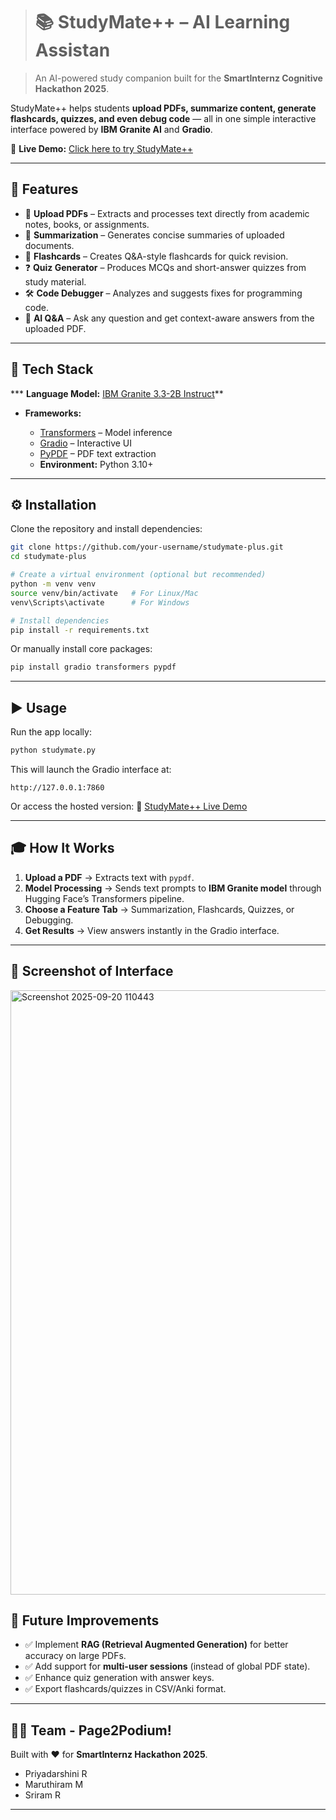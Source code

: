 ># 📚 StudyMate++ – AI Learning Assistan

> An AI-powered study companion built for the **SmartInternz Cognitive Hackathon 2025**.

StudyMate++ helps students **upload PDFs, summarize content, generate flashcards, quizzes, and even debug code** — all in one simple interactive interface powered by **IBM Granite AI** and **Gradio**.

🔗 **Live Demo:** [Click here to try StudyMate++](https://18c0ab358f7d7e238d.gradio.live/)

---

## 🚀 Features

* 📂 **Upload PDFs** – Extracts and processes text directly from academic notes, books, or assignments.
* 📝 **Summarization** – Generates concise summaries of uploaded documents.
* 🎯 **Flashcards** – Creates Q\&A-style flashcards for quick revision.
* ❓ **Quiz Generator** – Produces MCQs and short-answer quizzes from study material.
* 🛠️ **Code Debugger** – Analyzes and suggests fixes for programming code.
* 🤖 **AI Q\&A** – Ask any question and get context-aware answers from the uploaded PDF.

---

## 🧠 Tech Stack

*** **Language Model:** [IBM Granite 3.3-2B Instruct](https://huggingface.co/ibm-granite/granite-3.3-2b-instruct)**

* **Frameworks:**

    * [Transformers](https://huggingface.co/transformers/) – Model inference
    * [Gradio](https://www.gradio.app/) – Interactive UI
    * [PyPDF](https://pypdf.readthedocs.io/) – PDF text extraction
    * **Environment:** Python 3.10+

---

## ⚙️ Installation

Clone the repository and install dependencies:

```bash
git clone https://github.com/your-username/studymate-plus.git
cd studymate-plus

# Create a virtual environment (optional but recommended)
python -m venv venv
source venv/bin/activate   # For Linux/Mac
venv\Scripts\activate      # For Windows

# Install dependencies
pip install -r requirements.txt
```

Or manually install core packages:

```bash
pip install gradio transformers pypdf
```

---

## ▶️ Usage

Run the app locally:

```bash
python studymate.py
```

This will launch the Gradio interface at:

```
http://127.0.0.1:7860
```

Or access the hosted version:
🔗 [StudyMate++ Live Demo](https://18c0ab358f7d7e238d.gradio.live/)

---

## 🎓 How It Works

1. **Upload a PDF** → Extracts text with `pypdf`.
2. **Model Processing** → Sends text prompts to **IBM Granite model** through Hugging Face’s Transformers pipeline.
3. **Choose a Feature Tab** → Summarization, Flashcards, Quizzes, or Debugging.
4. **Get Results** → View answers instantly in the Gradio interface.

---
## 📸 Screenshot of Interface

<img width="1905" height="967" alt="Screenshot 2025-09-20 110443" src="https://github.com/user-attachments/assets/727fd3ae-0342-4018-9e61-a1c3dbc33ee1" />


## 🌟 Future Improvements

* ✅ Implement **RAG (Retrieval Augmented Generation)** for better accuracy on large PDFs.
* ✅ Add support for **multi-user sessions** (instead of global PDF state).
* ✅ Enhance quiz generation with answer keys.
* ✅ Export flashcards/quizzes in CSV/Anki format.

---

## 👩‍💻 Team - Page2Podium!

Built with ❤️ for **SmartInternz Hackathon 2025**.

* Priyadarshini R
* Maruthiram M
* Sriram R

---
